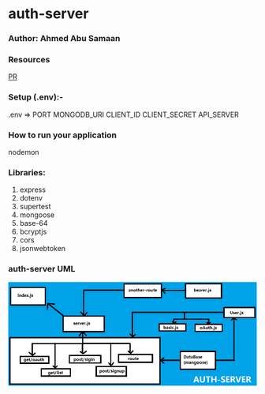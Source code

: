 # auth-server

### Author: Ahmed Abu Samaan

### Resources
[PR](https://github.com/AhmedAbuSamaan-401-advanced-javascript/auth-server/pull/2)

### Setup (.env):-
.env =>
PORT
MONGODB_URI
CLIENT_ID
CLIENT_SECRET
API_SERVER

### How to run your application
nodemon

### Libraries:
1. express
2. dotenv
3. supertest
4. mongoose
5. base-64
6. bcryptjs
7. cors
8. jsonwebtoken

### auth-server UML
![UML](UML13.png)